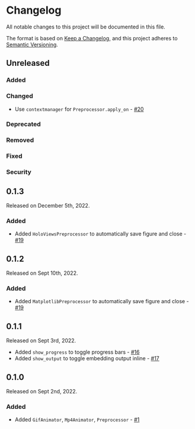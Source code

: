 # Changelog

All notable changes to this project will be documented in this file.

The format is based on [Keep a Changelog](https://keepachangelog.com/en/1.0.0/),
and this project adheres to [Semantic Versioning](https://semver.org/spec/v2.0.0.html).

## Unreleased

### Added

### Changed

- Use `contextmanager` for `Preprocessor.apply_on` - [#20](https://github.com/ahuang11/enjoyn/pull/20)

### Deprecated

### Removed

### Fixed

### Security

## 0.1.3

Released on December 5th, 2022.

### Added

- Added `HoloViewsPreprocessor` to automatically save figure and close - [#19](https://github.com/ahuang11/enjoyn/pull/19)

## 0.1.2

Released on Sept 10th, 2022.

### Added

- Added `MatplotlibPreprocessor` to automatically save figure and close - [#19](https://github.com/ahuang11/enjoyn/pull/19)

## 0.1.1

Released on Sept 3rd, 2022.

- Added `show_progress` to toggle progress bars - [#16](https://github.com/ahuang11/enjoyn/pull/16)
- Added `show_output` to toggle embedding output inline - [#17](https://github.com/ahuang11/enjoyn/pull/17)

## 0.1.0

Released on Sept 2nd, 2022.

### Added

- Added `GifAnimator`, `Mp4Animator`, `Preprocessor` - [#1](https://github.com/ahuang11/enjoyn/pull/1)
